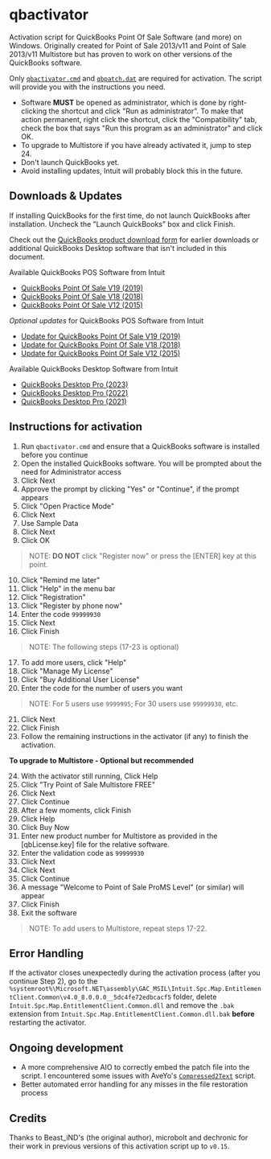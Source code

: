 # qbactivator

Activation script for QuickBooks Point Of Sale Software (and more) on Windows. Originally created for Point of Sale 2013/v11 and Point of Sale 2013/v11 Multistore but has proven to work on other versions of the QuickBooks software.

Only [`qbactivator.cmd`](./qbactivator.cmd) and [`qbpatch.dat`](./qbpatch.dat) are required for activation. The script will provide you with the instructions you need.

- Software **MUST** be opened as administrator, which is done by right-clicking the shortcut and click "Run as administrator". To make that action permanent, right click the shortcut, click the "Compatibility" tab, check the box that says "Run this program as an administrator" and click OK.
- To upgrade to Multistore if you have already activated it, jump to step 24.
- Don't launch QuickBooks yet.
- Avoid installing updates, Intuit will probably block this in the future.

## Downloads & Updates

If installing QuickBooks for the first time, do not launch QuickBooks after installation. Uncheck the "Launch QuickBooks" box and click Finish.

Check out the [QuickBooks product download form](https://downloads.quickbooks.com/app/qbdt/products) for earlier downloads or additional QuickBooks Desktop software that isn't included in this document.

Available QuickBooks POS Software from Intuit

- [QuickBooks Point Of Sale V19 (2019)](https://dlm2.download.intuit.com/akdlm/SBD/QuickBooks/2019/Latest/QuickBooksPOSV19.exe)
- [QuickBooks Point Of Sale V18 (2018)](https://dlm2.download.intuit.com/akdlm/SBD/QuickBooks/2018/Latest/QuickBooksPOSV18.exe)
- [QuickBooks Point Of Sale V12 (2015)](https://dlm2.download.intuit.com/akdlm/SBD/QuickBooks/2015/Latest/QuickBooksPOSV12.exe)

*Optional updates* for QuickBooks POS Software from Intuit

- [Update for QuickBooks Point Of Sale V19 (2019)](https://qbpos.intuit.com/POS19.0/WebQBPOSPatch_V19R5.exe)
- [Update for QuickBooks Point Of Sale V18 (2018)](https://qbpos.intuit.com/POS18.0/WebQBPOSPatch_V18R14.exe)
- [Update for QuickBooks Point Of Sale V12 (2015)](https://qbpos.intuit.com/POS12.0/WebQBPOSPatch_V12R21.exe)

Available QuickBooks Desktop Software from Intuit

- [QuickBooks Desktop Pro (2023)](https://dlm2.download.intuit.com/akdlm/SBD/QuickBooks/2023/Latest/QuickBooksProSub2023.exe)
- [QuickBooks Desktop Pro (2022)](https://dlm2.download.intuit.com/akdlm/SBD/QuickBooks/2022/Latest/QuickBooksProSub2022.exe)
- [QuickBooks Desktop Pro (2021)](https://dlm2.download.intuit.com/akdlm/SBD/QuickBooks/2021/Latest/QuickBooksProSub2021.exe)

## Instructions for activation

1. Run `qbactivator.cmd` and ensure that a QuickBooks software is installed before you continue
2. Open the installed QuickBooks software. You will be prompted about the need for Administrator access
3. Click Next
4. Approve the prompt by clicking "Yes" or "Continue", if the prompt appears
5. Click "Open Practice Mode"
6. Click Next
7. Use Sample Data
8. Click Next
9. Click OK

> NOTE: **DO NOT** click "Register now" or press the [ENTER] key at this point.

10. Click "Remind me later"
11. Click "Help" in the menu bar
12. Click "Registration"
13. Click "Register by phone now"
14. Enter the code `99999930`
15. Click Next
16. Click Finish

> NOTE: The following steps (17-23 is optional)

17. To add more users, click "Help"
18. Click "Manage My License"
19. Click "Buy Additional User License"
20. Enter the code for the number of users you want

> NOTE: For 5 users use `9999995`; For 30 users use `99999930`, etc.

21. Click Next
22. Click Finish
23. Follow the remaining instructions in the activator (if any) to finish the activation.

**To upgrade to Multistore - Optional but recommended**

24. With the activator still running, Click Help
25. Click "Try Point of Sale Multistore FREE"
26. Click Next
27. Click Continue
28. After a few moments, click Finish
29. Click Help
30. Click Buy Now
31. Enter new product number for Multistore as provided in the [qbLicense.key] file for the relative software.
32. Enter the validation code as `99999930`
33. Click Next
34. Click Next
35. Click Continue
36. A message "Welcome to Point of Sale ProMS Level" (or similar) will appear
37. Click Finish
38. Exit the software

> NOTE: To add users to Multistore, repeat steps 17-22.

## Error Handling

If the activator closes unexpectedly during the activation process (after you continue Step 2), go to the `%systemroot%\Microsoft.NET\assembly\GAC_MSIL\Intuit.Spc.Map.EntitlementClient.Common\v4.0_8.0.0.0__5dc4fe72edbcacf5` folder, delete `Intuit.Spc.Map.EntitlementClient.Common.dll` and remove the `.bak` extension from `Intuit.Spc.Map.EntitlementClient.Common.dll.bak` **before** restarting the activator.

## Ongoing development

- A more comprehensive AIO to correctly embed the patch file into the script. I encountered some issues with AveYo's [`Compressed2Text`](https://github.com/AveYo/Compressed2TXT) script.
- Better automated error handling for any misses in the file restoration process

## Credits

Thanks to Beast_iND's (the original author), microbolt and dechronic for their work in previous versions of this activation script up to `v0.15`.